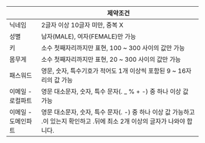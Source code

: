|             | 제약조건                                                                        |
|-------------|-----------------------------------------------------------------------------|
| 닉네임         | 2글자 이상 10글자 미만, 중복 X                                                        |
| 성별          | 남자(MALE), 여자(FEMALE)만 가능                                                    |
| 키           | 소수 첫째자리까지만 표현, 100 ~ 300 사이의 값만 가능                                          |
| 몸무게         | 소수 첫째자리까지만 표현, 20 ~ 300 사이의 값만 가능                                           
| 패스워드        | 영문, 숫자, 특수기호가 적어도 1개 이상씩 포함된 9 ~ 16자리의 값 가능                                 |
| 이메일 - 로컬파트  | 영문 대소문자, 숫자, 특수 문자(. _ % + -) 중 하나 이상 값 가능                                  |
| 이메일 - 도메인파트 | 영문 대소문자, 숫자, 특수 문자(. -) 중 하나 이상 값 가능하고 .이 있는지 확인하고 .뒤에 최소 2개 이상의 글자가 나와야 합니다. |

